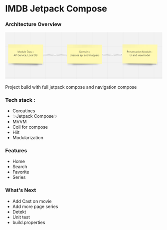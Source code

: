 # IMDB Jetpack Compose

### Architecture Overview
![image info](img/Capture.PNG)

Project build with full jetpack compose and navigation compose

### Tech stack :
- Coroutines
- ✨Jetpack Compose✨
- MVVM
- Coil for compose
- Hilt
- Modularization

### Features
- Home
- Search
- Favorite
- Series

### What's Next
- Add Cast on movie
- Add more page series
- Detekt
- Unit test
- build.properties
